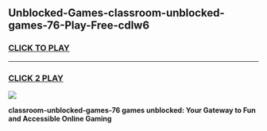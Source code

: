 
## Unblocked-Games-classroom-unblocked-games-76-Play-Free-cdlw6
<h3>
<a href="https://premium76.site?title=classroom-unblocked-games-76&ref=10A">CLICK TO PLAY</a></h3>
<hr>

<h3>
<a href="https://premium76.site?title=classroom-unblocked-games-76&ref=10A">CLICK 2 PLAY</a>
  
</h3>

<a href="https://premium76.site?title=classroom-unblocked-games-76&ref=10A"><img src="https://clearcache.store/games.png"></a>


**classroom-unblocked-games-76 games unblocked: Your Gateway to Fun and Accessible Online Gaming**
